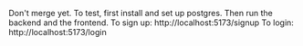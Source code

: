 Don't merge yet.
To test, first install and set up postgres.
Then run the backend and the frontend.
To sign up: http://localhost:5173/signup
To login: http://localhost:5173/login
